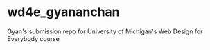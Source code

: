 # wd4e_gyananchan
 Gyan's submission repo for University of Michigan's Web Design for Everybody course

